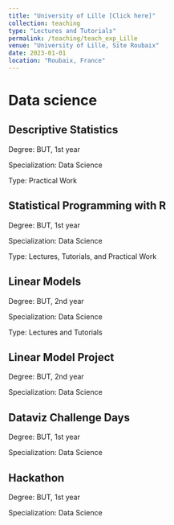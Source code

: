 ```yaml
---
title: "University of Lille [Click here]"
collection: teaching
type: "Lectures and Tutorials"
permalink: /teaching/teach_exp_Lille
venue: "University of Lille, Site Roubaix"
date: 2023-01-01
location: "Roubaix, France"
---
```


# Data science
## Descriptive Statistics

Degree: BUT, 1st year

Specialization: Data Science

Type: Practical Work

## Statistical Programming with R

Degree: BUT, 1st year

Specialization: Data Science

Type: Lectures, Tutorials, and Practical Work

## Linear Models

Degree: BUT, 2nd year

Specialization: Data Science

Type: Lectures and Tutorials

## Linear Model Project

Degree: BUT, 2nd year

Specialization: Data Science

## Dataviz Challenge Days

Degree: BUT, 1st year

Specialization: Data Science

## Hackathon

Degree: BUT, 1st year

Specialization: Data Science

